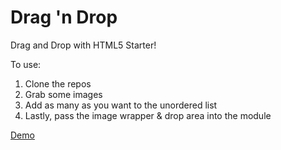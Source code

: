 # Drag 'n Drop

Drag and Drop with HTML5 Starter!

To use:

1. Clone the repos
2. Grab some images
3. Add as many as you want to the unordered list
4. Lastly, pass the image wrapper & drop area into the module

[Demo](http://dragndrop.apphb.com/)
